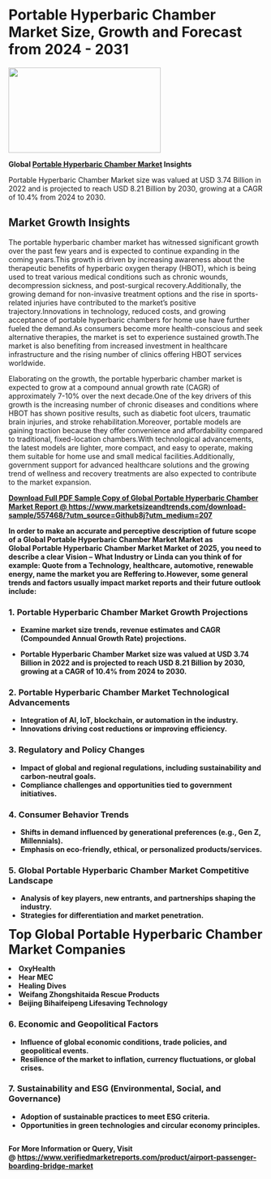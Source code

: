 <H1>Portable Hyperbaric Chamber Market Size, Growth and Forecast from 2024 - 2031</H1><img class="aligncenter size-medium wp-image-584254" src="https://thirdeyenews.in/wp-content/uploads/2024/09/Global-Market-Research-300x168.jpeg" alt="" width="300" height="168" /><p><strong>Global&nbsp;<a href="https://www.marketsizeandtrends.com/download-sample/557468/?utm_source=Github8j?utm_medium=207">Portable Hyperbaric Chamber Market</a> Insights</strong></p><p>Portable Hyperbaric Chamber Market size was valued at USD 3.74 Billion in 2022 and is projected to reach USD 8.21 Billion by 2030, growing at a CAGR of 10.4% from 2024 to 2030.</p><p><h2>Market Growth Insights</h2> <p>The portable hyperbaric chamber market has witnessed significant growth over the past few years and is expected to continue expanding in the coming years.This growth is driven by increasing awareness about the therapeutic benefits of hyperbaric oxygen therapy (HBOT), which is being used to treat various medical conditions such as chronic wounds, decompression sickness, and post-surgical recovery.Additionally, the growing demand for non-invasive treatment options and the rise in sports-related injuries have contributed to the market’s positive trajectory.Innovations in technology, reduced costs, and growing acceptance of portable hyperbaric chambers for home use have further fueled the demand.As consumers become more health-conscious and seek alternative therapies, the market is set to experience sustained growth.The market is also benefiting from increased investment in healthcare infrastructure and the rising number of clinics offering HBOT services worldwide.</p> <p><strong><a href="#"></a></strong></p> <p>Elaborating on the growth, the portable hyperbaric chamber market is expected to grow at a compound annual growth rate (CAGR) of approximately 7-10% over the next decade.One of the key drivers of this growth is the increasing number of chronic diseases and conditions where HBOT has shown positive results, such as diabetic foot ulcers, traumatic brain injuries, and stroke rehabilitation.Moreover, portable models are gaining traction because they offer convenience and affordability compared to traditional, fixed-location chambers.With technological advancements, the latest models are lighter, more compact, and easy to operate, making them suitable for home use and small medical facilities.Additionally, government support for advanced healthcare solutions and the growing trend of wellness and recovery treatments are also expected to contribute to the market expansion.</p> <p><strong><a href="#"></p><p><span class=""><strong>Download Full PDF Sample Copy of Global Portable Hyperbaric Chamber Market Report</strong> @ <a href="https://www.marketsizeandtrends.com/download-sample/557468/?utm_source=Github8j?utm_medium=207" target="_blank">https://www.marketsizeandtrends.com/download-sample/557468/?utm_source=Github8j?utm_medium=207</a></span></p><p>In order to make an accurate and perceptive description of future scope of a Global&nbsp;Portable Hyperbaric Chamber Market Market as Global&nbsp;Portable Hyperbaric Chamber Market Market of 2025, you need to describe a clear Vision &ndash; What Industry or Linda can you think of for example: Quote from a Technology, healthcare, automotive, renewable energy, name the market you are Reffering to.However, some general trends and factors usually impact market reports and their future outlook include:</p><h3>1.&nbsp;<strong>Portable Hyperbaric Chamber Market Growth Projections</strong></h3><ul><li>Examine market size trends, revenue estimates and CAGR (Compounded Annual Growth Rate) projections.</li><li><p>Portable Hyperbaric Chamber Market size was valued at USD 3.74 Billion in 2022 and is projected to reach USD 8.21 Billion by 2030, growing at a CAGR of 10.4% from 2024 to 2030.</p></li></ul><h3>2.&nbsp;<strong>Portable Hyperbaric Chamber Market Technological Advancements</strong></h3><ul><li>Integration of AI, IoT, blockchain, or automation in the industry.</li><li>Innovations driving cost reductions or improving efficiency.</li></ul><h3>3.&nbsp;<strong>Regulatory and Policy Changes</strong></h3><ul><li>Impact of global and regional regulations, including sustainability and carbon-neutral goals.</li><li>Compliance challenges and opportunities tied to government initiatives.</li></ul><h3>4.&nbsp;<strong>Consumer Behavior Trends</strong></h3><ul><li>Shifts in demand influenced by generational preferences (e.g., Gen Z, Millennials).</li><li>Emphasis on eco-friendly, ethical, or personalized products/services.</li></ul><h3>5.&nbsp;<strong>Global Portable Hyperbaric Chamber Market Competitive Landscape</strong></h3><ul><li>Analysis of key players, new entrants, and partnerships shaping the industry.</li><li>Strategies for differentiation and market penetration.</li></ul><p data-pm-slice="1 1 []"><span style="color: inherit; font-family: inherit; font-size: 25px;">Top Global Portable Hyperbaric Chamber Market Companies</span></p><div class="" data-test-id=""><p><li>OxyHealth</li><li> Hear MEC</li><li> Healing Dives</li><li> Weifang Zhongshitaida Rescue Products</li><li> Beijing Bihaifeipeng Lifesaving Technology</li></p></div><h3>6.&nbsp;<strong>Economic and Geopolitical Factors</strong></h3><ul><li>Influence of global economic conditions, trade policies, and geopolitical events.</li><li>Resilience of the market to inflation, currency fluctuations, or global crises.</li></ul><h3>7.&nbsp;<strong>Sustainability and ESG (Environmental, Social, and Governance)</strong></h3><ul><li>Adoption of sustainable practices to meet ESG criteria.</li><li>Opportunities in green technologies and circular economy principles.</li></ul><h2><strong style="font-size: 14px;">For More Information or Query, Visit @&nbsp;</strong><a style="background-color: #ffffff; font-size: 14px;" href="https://www.marketsizeandtrends.com/report/portable-hyperbaric-chamber-market/" target="_blank">https://www.verifiedmarketreports.com/product/airport-passenger-boarding-bridge-market</a></h2>